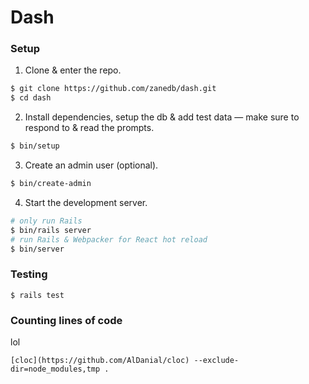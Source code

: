 # Dash

### Setup

1. Clone & enter the repo.

```sh
$ git clone https://github.com/zanedb/dash.git
$ cd dash
```

2. Install dependencies, setup the db & add test data — make sure to respond to & read the prompts.

```sh
$ bin/setup
```

3. Create an admin user (optional).

```sh
$ bin/create-admin
```

4. Start the development server.

```sh
# only run Rails
$ bin/rails server
# run Rails & Webpacker for React hot reload
$ bin/server
```

### Testing

```
$ rails test
```

### Counting lines of code

lol

```
[cloc](https://github.com/AlDanial/cloc) --exclude-dir=node_modules,tmp .
```
